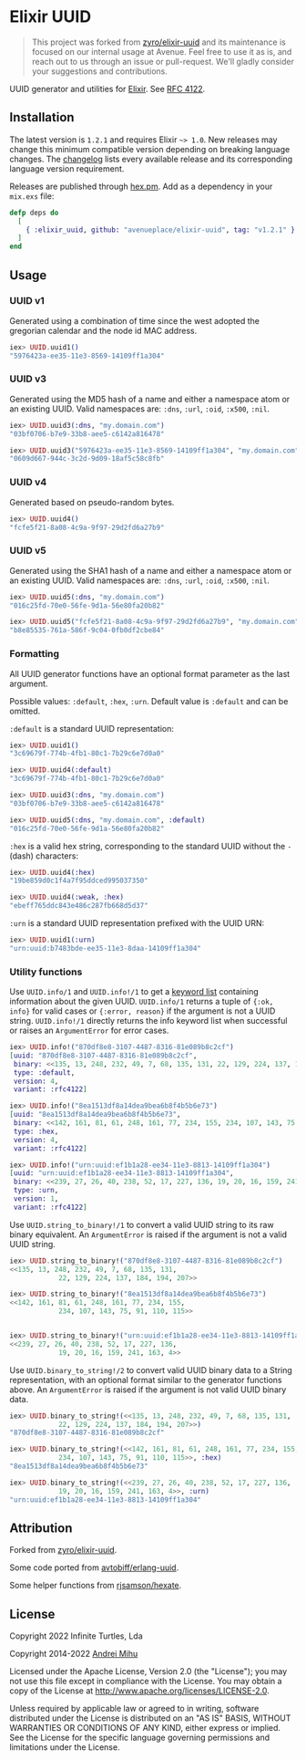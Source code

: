 # Elixir UUID

> This project was forked from [zyro/elixir-uuid] and its maintenance is focused
> on our internal usage at Avenue. Feel free to use it as is, and reach out to
> us through an issue or pull-request. We'll gladly consider your suggestions
> and contributions.

UUID generator and utilities for [Elixir](http://elixir-lang.org/). See [RFC
4122](http://www.ietf.org/rfc/rfc4122.txt).

## Installation

The latest version is `1.2.1` and requires Elixir `~> 1.0`. New releases may
change this minimum compatible version depending on breaking language changes.
The [changelog](https://github.com/zyro/elixir-uuid/blob/master/CHANGELOG.md)
lists every available release and its corresponding language version
requirement.

Releases are published through [hex.pm](https://hex.pm/packages/elixir_uuid).
Add as a dependency in your `mix.exs` file:

```elixir
defp deps do
  [
    { :elixir_uuid, github: "avenueplace/elixir-uuid", tag: "v1.2.1" }
  ]
end
```

## Usage

### UUID v1

Generated using a combination of time since the west adopted the gregorian
calendar and the node id MAC address.

```elixir
iex> UUID.uuid1()
"5976423a-ee35-11e3-8569-14109ff1a304"
```

### UUID v3

Generated using the MD5 hash of a name and either a namespace atom or an
existing UUID. Valid namespaces are: `:dns`, `:url`, `:oid`, `:x500`, `:nil`.

```elixir
iex> UUID.uuid3(:dns, "my.domain.com")
"03bf0706-b7e9-33b8-aee5-c6142a816478"

iex> UUID.uuid3("5976423a-ee35-11e3-8569-14109ff1a304", "my.domain.com")
"0609d667-944c-3c2d-9d09-18af5c58c8fb"
```

### UUID v4

Generated based on pseudo-random bytes.

```elixir
iex> UUID.uuid4()
"fcfe5f21-8a08-4c9a-9f97-29d2fd6a27b9"
```

### UUID v5

Generated using the SHA1 hash of a name and either a namespace atom or an
existing UUID. Valid namespaces are: `:dns`, `:url`, `:oid`, `:x500`, `:nil`.

```elixir
iex> UUID.uuid5(:dns, "my.domain.com")
"016c25fd-70e0-56fe-9d1a-56e80fa20b82"

iex> UUID.uuid5("fcfe5f21-8a08-4c9a-9f97-29d2fd6a27b9", "my.domain.com")
"b8e85535-761a-586f-9c04-0fb0df2cbe84"
```

### Formatting

All UUID generator functions have an optional format parameter as the last
argument.

Possible values: `:default`, `:hex`, `:urn`. Default value is `:default` and can
be omitted.

`:default` is a standard UUID representation:

```elixir
iex> UUID.uuid1()
"3c69679f-774b-4fb1-80c1-7b29c6e7d0a0"

iex> UUID.uuid4(:default)
"3c69679f-774b-4fb1-80c1-7b29c6e7d0a0"

iex> UUID.uuid3(:dns, "my.domain.com")
"03bf0706-b7e9-33b8-aee5-c6142a816478"

iex> UUID.uuid5(:dns, "my.domain.com", :default)
"016c25fd-70e0-56fe-9d1a-56e80fa20b82"
```

`:hex` is a valid hex string, corresponding to the standard UUID without the `-`
(dash) characters:

```elixir
iex> UUID.uuid4(:hex)
"19be859d0c1f4a7f95ddced995037350"

iex> UUID.uuid4(:weak, :hex)
"ebeff765ddc843e486c287fb668d5d37"
```

`:urn` is a standard UUID representation prefixed with the UUID URN:

```elixir
iex> UUID.uuid1(:urn)
"urn:uuid:b7483bde-ee35-11e3-8daa-14109ff1a304"
```

### Utility functions

Use `UUID.info/1` and `UUID.info!/1` to get a [keyword
list](http://elixir-lang.org/getting_started/7.html#toc_1) containing
information about the given UUID. `UUID.info/1` returns a tuple of `{:ok, info}`
for valid cases or `{:error, reason}` if the argument is not a UUID string.
`UUID.info!/1` directly returns the info keyword list when successful or raises
an `ArgumentError` for error cases.

```elixir
iex> UUID.info!("870df8e8-3107-4487-8316-81e089b8c2cf")
[uuid: "870df8e8-3107-4487-8316-81e089b8c2cf",
 binary: <<135, 13, 248, 232, 49, 7, 68, 135, 131, 22, 129, 224, 137, 184, 194, 207>>,
 type: :default,
 version: 4,
 variant: :rfc4122]

iex> UUID.info!("8ea1513df8a14dea9bea6b8f4b5b6e73")
[uuid: "8ea1513df8a14dea9bea6b8f4b5b6e73",
 binary: <<142, 161, 81, 61, 248, 161, 77, 234, 155, 234, 107, 143, 75, 91, 110, 115>>,
 type: :hex,
 version: 4,
 variant: :rfc4122]

iex> UUID.info!("urn:uuid:ef1b1a28-ee34-11e3-8813-14109ff1a304")
[uuid: "urn:uuid:ef1b1a28-ee34-11e3-8813-14109ff1a304",
 binary: <<239, 27, 26, 40, 238, 52, 17, 227, 136, 19, 20, 16, 159, 241, 163, 4>>,
 type: :urn,
 version: 1,
 variant: :rfc4122]
```

Use `UUID.string_to_binary!/1` to convert a valid UUID string to its raw binary
equivalent. An `ArgumentError` is raised if the argument is not a valid UUID
string.

```elixir
iex> UUID.string_to_binary!("870df8e8-3107-4487-8316-81e089b8c2cf")
<<135, 13, 248, 232, 49, 7, 68, 135, 131,
            22, 129, 224, 137, 184, 194, 207>>

iex> UUID.string_to_binary!("8ea1513df8a14dea9bea6b8f4b5b6e73")
<<142, 161, 81, 61, 248, 161, 77, 234, 155,
            234, 107, 143, 75, 91, 110, 115>>


iex> UUID.string_to_binary!("urn:uuid:ef1b1a28-ee34-11e3-8813-14109ff1a304")
<<239, 27, 26, 40, 238, 52, 17, 227, 136,
            19, 20, 16, 159, 241, 163, 4>>
```

Use `UUID.binary_to_string!/2` to convert valid UUID binary data to a String
representation, with an optional format similar to the generator functions
above. An `ArgumentError` is raised if the argument is not valid UUID binary
data.

```elixir
iex> UUID.binary_to_string!(<<135, 13, 248, 232, 49, 7, 68, 135, 131,
            22, 129, 224, 137, 184, 194, 207>>)
"870df8e8-3107-4487-8316-81e089b8c2cf"

iex> UUID.binary_to_string!(<<142, 161, 81, 61, 248, 161, 77, 234, 155,
            234, 107, 143, 75, 91, 110, 115>>, :hex)
"8ea1513df8a14dea9bea6b8f4b5b6e73"

iex> UUID.binary_to_string!(<<239, 27, 26, 40, 238, 52, 17, 227, 136,
            19, 20, 16, 159, 241, 163, 4>>, :urn)
"urn:uuid:ef1b1a28-ee34-11e3-8813-14109ff1a304"
```

## Attribution

Forked from [zyro/elixir-uuid].

Some code ported from [avtobiff/erlang-uuid].

Some helper functions from [rjsamson/hexate].

## License

Copyright 2022 Infinite Turtles, Lda

Copyright 2014-2022 [Andrei Mihu]

Licensed under the Apache License, Version 2.0 (the "License");
you may not use this file except in compliance with the License.
You may obtain a copy of the License at
http://www.apache.org/licenses/LICENSE-2.0.

Unless required by applicable law or agreed to in writing, software
distributed under the License is distributed on an "AS IS" BASIS,
WITHOUT WARRANTIES OR CONDITIONS OF ANY KIND, either express or implied.
See the License for the specific language governing permissions and
limitations under the License.

[zyro/elixir-uuid]: https://github.com/zyro/elixir-uuid
[avtobiff/erlang-uuid]: https://github.com/avtobiff/erlang-uuid
[rjsamson/hexate]: https://github.com/rjsamson/hexate
[andrei mihu]: https://github.com/zyro

